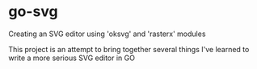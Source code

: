 # go-svg
Creating an SVG editor using 'oksvg' and 'rasterx' modules

This project is an attempt to bring together several things I've learned to write a more serious SVG editor in GO

